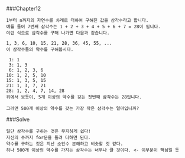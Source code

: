 ###Chapter12

    1부터 n까지의 자연수를 차례로 더하여 구해진 값을 삼각수라고 합니다.
    예를 들어 7번째 삼각수는 1 + 2 + 3 + 4 + 5 + 6 + 7 = 28이 됩니다.
    이런 식으로 삼각수를 구해 나가면 다음과 같습니다.

    1, 3, 6, 10, 15, 21, 28, 36, 45, 55, ...
    이 삼각수들의 약수를 구해봅시다.

     1: 1
     3: 1, 3
     6: 1, 2, 3, 6
    10: 1, 2, 5, 10
    15: 1, 3, 5, 15
    21: 1, 3, 7, 21
    28: 1, 2, 4, 7, 14, 28
    위에서 보듯이, 5개 이상의 약수를 갖는 첫번째 삼각수는 28입니다.

    그러면 500개 이상의 약수를 갖는 가장 작은 삼각수는 얼마입니까?

###Solve

    일단 삼각수를 구하는 것은 무지하게 쉽다!
    자신의 수까지 for문을 돌려 더하면 된다.
    약수를 구하는 것은 지난 소인수 분해하고 비슷할 것 같다.
    허나 500개 이상의 약수를 가지는 삼각수는 너무나 클 것이다. <- 이부분이 핵심일 듯